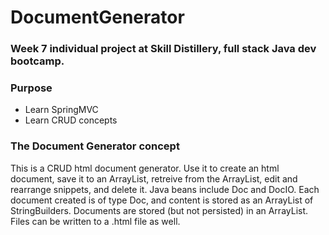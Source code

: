 # DocumentGenerator
### Week 7 individual project at Skill Distillery, full stack Java dev bootcamp.
### Purpose
* Learn SpringMVC
* Learn CRUD concepts

### The Document Generator concept
This is a CRUD html document generator. Use it to create an html document, save it to an ArrayList, retreive from the ArrayList, edit and rearrange snippets, and delete it. Java beans include Doc and DocIO. Each document created is of type Doc, and content is stored as an ArrayList of StringBuilders. Documents are stored (but not persisted) in an ArrayList<Doc>. Files can be written to a .html file as well.

